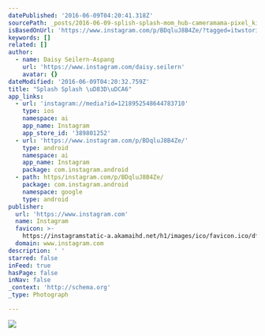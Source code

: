 ```yaml
---
datePublished: '2016-06-09T04:20:41.318Z'
sourcePath: _posts/2016-06-09-splish-splash-mom_hub-cameramama-pixel_kids-simplychi.md
isBasedOnUrl: 'https://www.instagram.com/p/BDqluJ8B4Ze/?tagged=itwstories'
keywords: []
related: []
author:
  - name: Daisy Seilern-Aspang
    url: 'https://www.instagram.com/daisy.seilern'
    avatar: {}
dateModified: '2016-06-09T04:20:32.759Z'
title: "Splash Splash \uD83D\uDCA6"
app_links:
  - url: 'instagram://media?id=1218952548644783710'
    type: ios
    namespace: ai
    app_name: Instagram
    app_store_id: '389801252'
  - url: 'https://www.instagram.com/p/BDqluJ8B4Ze/'
    type: android
    namespace: ai
    app_name: Instagram
    package: com.instagram.android
  - path: https/instagram.com/p/BDqluJ8B4Ze/
    package: com.instagram.android
    namespace: google
    type: android
publisher:
  url: 'https://www.instagram.com'
  name: Instagram
  favicon: >-
    https://instagramstatic-a.akamaihd.net/h1/images/ico/favicon.ico/dfa85bb1fd63.ico
  domain: www.instagram.com
description: ' '
starred: false
inFeed: true
hasPage: false
inNav: false
_context: 'http://schema.org'
_type: Photograph

---
```

![ ](https://s3-us-west-2.amazonaws.com/the-grid-img/p/f5e717ce34e8c02e94992c4bb9bb51742abe98bf.jpg)